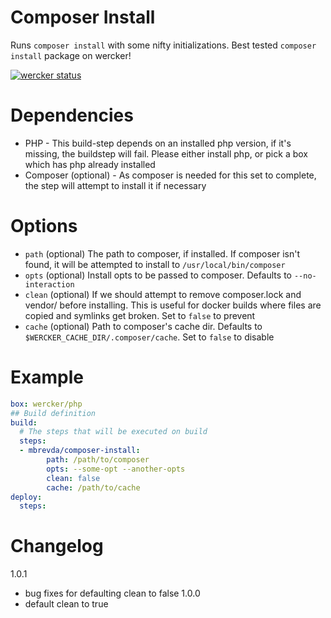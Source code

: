 # Composer Install
Runs `composer install` with some nifty initializations. Best tested `composer install` package on wercker!

[![wercker status](https://app.wercker.com/status/c2307a090fc4187cd749b3fb1b54ad52/s "wercker status")](https://app.wercker.com/project/bykey/c2307a090fc4187cd749b3fb1b54ad52)

# Dependencies
* PHP - This build-step depends on an installed php version, if it's missing, the buildstep will fail. Please either install php, or pick a box which has php already installed
* Composer (optional) - As composer is needed for this set to complete, the step
will attempt to install it if necessary

# Options
* `path` (optional) The path to composer, if installed. If composer isn't found, it will be attempted to install to `/usr/local/bin/composer`
* `opts` (optional) Install opts to be passed to composer. Defaults to `--no-interaction`
* `clean` (optional) If we should attempt to remove composer.lock and vendor/ before installing. This is useful for docker builds where files are copied and symlinks get broken. Set to `false` to prevent
* `cache` (optional) Path to composer's cache dir. Defaults to `$WERCKER_CACHE_DIR/.composer/cache`. Set to `false` to disable

# Example
```yml
box: wercker/php
## Build definition
build:
  # The steps that will be executed on build
  steps:
  - mbrevda/composer-install:
        path: /path/to/composer
        opts: --some-opt --another-opts
        clean: false
        cache: /path/to/cache
deploy:
  steps:

 ```

 # Changelog
 1.0.1
  - bug fixes for defaulting clean to false
 1.0.0
  - default clean to true
